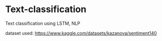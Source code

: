 # Text-classification
Text classification using LSTM, NLP


dataset used: https://www.kaggle.com/datasets/kazanova/sentiment140
